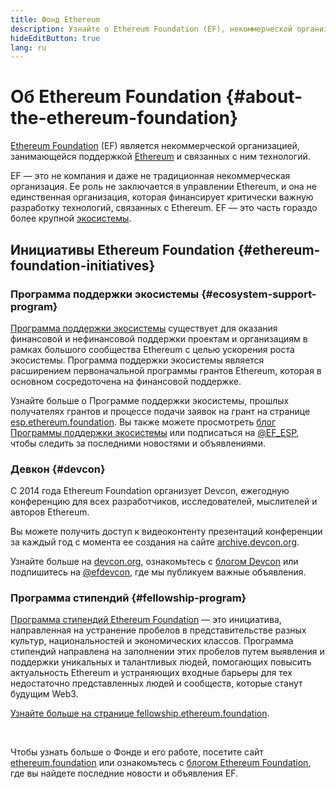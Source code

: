 ```yaml
---
title: Фонд Ethereum
description: Узнайте о Ethereum Foundation (EF), некоммерческой организации, занимающейся поддержкой Ethereum и связанных с ним технологий.
hideEditButton: true
lang: ru
---
```


# Об Ethereum Foundation {#about-the-ethereum-foundation}

<Logo/>

[Ethereum Foundation](http://ethereum.foundation/) (EF) является некоммерческой организацией, занимающейся поддержкой [Ethereum](/what-is-ethereum/) и связанных с ним технологий.

EF — это не компания и даже не традиционная некоммерческая организация. Ее роль не заключается в управлении Ethereum, и она не единственная организация, которая финансирует критически важную разработку технологий, связанных с Ethereum. EF — это часть гораздо более крупной [экосистемы](/community/).

## Инициативы Ethereum Foundation {#ethereum-foundation-initiatives}

### Программа поддержки экосистемы {#ecosystem-support-program}

[Программа поддержки экосистемы](https://esp.ethereum.foundation/) существует для оказания финансовой и нефинансовой поддержки проектам и организациям в рамках большого сообщества Ethereum с целью ускорения роста экосистемы. Программа поддержки экосистемы является расширением первоначальной программы грантов Ethereum, которая в основном сосредоточена на финансовой поддержке.

Узнайте больше о Программе поддержки экосистемы, прошлых получателях грантов и процессе подачи заявок на грант на странице [esp.ethereum.foundation](https://esp.ethereum.foundation/). Вы также можете просмотреть [блог Программы поддержки экосистемы](https://blog.ethereum.org/category/ecosystem-support-program/) или подписаться на [@EF_ESP](https://twitter.com/EF_ESP), чтобы следить за последними новостями и объявлениями.

### Девкон {#devcon}

С 2014 года Ethereum Foundation организует Devcon, ежегодную конференцию для всех разработчиков, исследователей, мыслителей и авторов Ethereum.

Вы можете получить доступ к видеоконтенту презентаций конференции за каждый год с момента ее создания на сайте [archive.devcon.org](https://archive.devcon.org/).

Узнайте больше на [devcon.org](https://devcon.org/), ознакомьтесь c [блогом Devcon](https://devcon.org/en/blogs/) или подпишитесь на [@efdevcon](https://twitter.com/EFDevcon), где мы публикуем важные объявления.

### Программа стипендий {#fellowship-program}

[Программа стипендий Ethereum Foundation](https://fellowship.ethereum.foundation/) — это инициатива, направленная на устранение пробелов в представительстве разных культур, национальностей и экономических классов. Программа стипендий направлена на заполнении этих пробелов путем выявления и поддержки уникальных и талантливых людей, помогающих повысить актуальность Ethereum и устраняющих входные барьеры для тех недостаточно представленных людей и сообществ, которые станут будущим Web3.

[Узнайте больше на странице fellowship.ethereum.foundation](https://fellowship.ethereum.foundation/).

<br/>

Чтобы узнать больше о Фонде и его работе, посетите сайт [ethereum.foundation](http://ethereum.foundation/) или ознакомьтесь с [блогом Ethereum Foundation](https://blog.ethereum.org/), где вы найдете последние новости и объявления EF.
